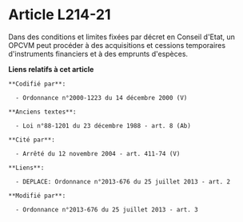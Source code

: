 # Article L214-21

Dans des conditions et limites fixées par décret en Conseil d'Etat, un      OPCVM peut procéder à des acquisitions et
cessions temporaires d'instruments financiers et à des emprunts d'espèces.

**Liens relatifs à cet article**

	**Codifié par**:

	  - Ordonnance n°2000-1223 du 14 décembre 2000 (V)

	**Anciens textes**:

	  - Loi n°88-1201 du 23 décembre 1988 - art. 8 (Ab)

	**Cité par**:

	  - Arrêté du 12 novembre 2004 - art. 411-74 (V)

	**Liens**:

	  - DEPLACE: Ordonnance n°2013-676 du 25 juillet 2013 - art. 2

	**Modifié par**:

	  - Ordonnance n°2013-676 du 25 juillet 2013 - art. 3
